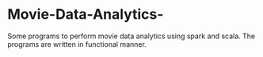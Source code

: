 # Movie-Data-Analytics-
Some programs to perform movie data analytics using spark and scala. The programs are written in functional manner. 
